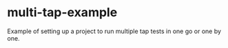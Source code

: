 # multi-tap-example

Example of setting up a project to run multiple tap tests in one go or one by one.
